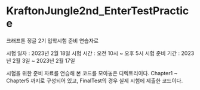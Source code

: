 # KraftonJungle2nd_EnterTestPractice
크래프톤 정글 2기 입학시험 준비 연습자료 

시험 일자 : 2023년 2월 18일 
시험 시간 : 오전 10시 ~ 오후 5시
시험 준비 기간 : 2023년 2월 3일 ~ 2023년 2월 17일 

시험을 위한 준비 자료를 연습해 본 코드를 모아놓은 디렉토리이다.
Chapter1 ~ Chapter5 까지로 구성되어 있고, 
FinalTest의 경우 실제 시험에 제출한 코드이다.

